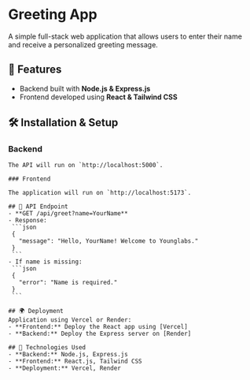 # Greeting App

A simple full-stack web application that allows users to enter their name and receive a personalized greeting message.

## 🚀 Features
- Backend built with **Node.js & Express.js**
- Frontend developed using **React & Tailwind CSS**

## 🛠 Installation & Setup

### Backend
   ```
   The API will run on `http://localhost:5000`.

### Frontend  

   The application will run on `http://localhost:5173`.

## 📌 API Endpoint
- **GET /api/greet?name=YourName**
  - Response:
    ```json
    {
      "message": "Hello, YourName! Welcome to Younglabs."
    }
    ```
  - If name is missing:
    ```json
    {
      "error": "Name is required."
    }
    ```

## 🌍 Deployment
Application using Vercel or Render:
- **Frontend:** Deploy the React app using [Vercel]
- **Backend:** Deploy the Express server on [Render]

## 🎯 Technologies Used
- **Backend:** Node.js, Express.js
- **Frontend:** React.js, Tailwind CSS
- **Deployment:** Vercel, Render
